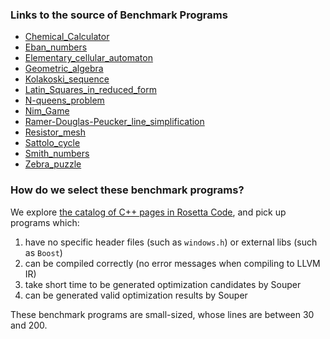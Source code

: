 ### Links to the source of Benchmark Programs
- [Chemical_Calculator](http://rosettacode.org/wiki/Chemical_Calculator#C.2B.2B)
- [Eban_numbers](http://rosettacode.org/wiki/Eban_numbers#C.2B.2B)
- [Elementary_cellular_automaton](http://rosettacode.org/wiki/Elementary_cellular_automaton#C.2B.2B)
- [Geometric_algebra](http://rosettacode.org/wiki/Geometric_algebra#C.2B.2B)
- [Kolakoski_sequence](http://rosettacode.org/wiki/Kolakoski_sequence#C.2B.2B)
- [Latin_Squares_in_reduced_form](http://rosettacode.org/wiki/Latin_Squares_in_reduced_form#C.2B.2B)
- [N-queens_problem](http://rosettacode.org/wiki/N-queens_problem#C.2B.2B)
- [Nim_Game](http://rosettacode.org/wiki/Nim_Game#C.2B.2B)
- [Ramer-Douglas-Peucker_line_simplification](http://rosettacode.org/wiki/Ramer-Douglas-Peucker_line_simplification#C.2B.2B)
- [Resistor_mesh](http://rosettacode.org/wiki/Resistor_mesh#C.2B.2B)
- [Sattolo_cycle](http://rosettacode.org/wiki/Sattolo_cycle#C.2B.2B)
- [Smith_numbers](http://rosettacode.org/wiki/Smith_numbers#C.2B.2B)
- [Zebra_puzzle](http://rosettacode.org/wiki/Zebra_puzzle#C.2B.2B)

### How do we select these benchmark programs?
We explore [the catalog of C++ pages in Rosetta Code](http://rosettacode.org/wiki/Category:C%2B%2B), and pick up programs which:
1. have no specific header files (such as `windows.h`) or external libs (such as `Boost`)
2. can be compiled correctly (no error messages when compiling to LLVM IR)
3. take short time to be generated optimization candidates by Souper
4. can be generated valid optimization results by Souper

These benchmark programs are small-sized, whose lines are between 30 and 200.

